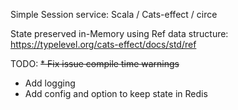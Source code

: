 Simple Session service:
    Scala / Cats-effect / circe

State preserved in-Memory using Ref data structure: https://typelevel.org/cats-effect/docs/std/ref

TODO:
  ~~* Fix issue compile time warnings~~
  * Add logging 
  * Add config and option to keep state in Redis